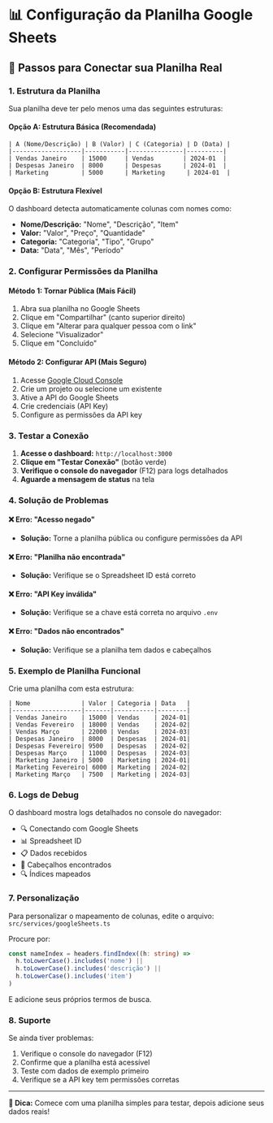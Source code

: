 # 📊 Configuração da Planilha Google Sheets

## 🔧 Passos para Conectar sua Planilha Real

### 1. **Estrutura da Planilha**

Sua planilha deve ter pelo menos uma das seguintes estruturas:

#### Opção A: Estrutura Básica (Recomendada)
```
| A (Nome/Descrição) | B (Valor) | C (Categoria) | D (Data) |
|-------------------|-----------|---------------|----------|
| Vendas Janeiro    | 15000     | Vendas        | 2024-01  |
| Despesas Janeiro  | 8000      | Despesas      | 2024-01  |
| Marketing         | 5000      | Marketing      | 2024-01  |
```

#### Opção B: Estrutura Flexível
O dashboard detecta automaticamente colunas com nomes como:
- **Nome/Descrição:** "Nome", "Descrição", "Item"
- **Valor:** "Valor", "Preço", "Quantidade"
- **Categoria:** "Categoria", "Tipo", "Grupo"
- **Data:** "Data", "Mês", "Período"

### 2. **Configurar Permissões da Planilha**

#### Método 1: Tornar Pública (Mais Fácil)
1. Abra sua planilha no Google Sheets
2. Clique em "Compartilhar" (canto superior direito)
3. Clique em "Alterar para qualquer pessoa com o link"
4. Selecione "Visualizador"
5. Clique em "Concluído"

#### Método 2: Configurar API (Mais Seguro)
1. Acesse [Google Cloud Console](https://console.cloud.google.com/)
2. Crie um projeto ou selecione um existente
3. Ative a API do Google Sheets
4. Crie credenciais (API Key)
5. Configure as permissões da API key

### 3. **Testar a Conexão**

1. **Acesse o dashboard:** `http://localhost:3000`
2. **Clique em "Testar Conexão"** (botão verde)
3. **Verifique o console do navegador** (F12) para logs detalhados
4. **Aguarde a mensagem de status** na tela

### 4. **Solução de Problemas**

#### ❌ Erro: "Acesso negado"
- **Solução:** Torne a planilha pública ou configure permissões da API

#### ❌ Erro: "Planilha não encontrada"
- **Solução:** Verifique se o Spreadsheet ID está correto

#### ❌ Erro: "API Key inválida"
- **Solução:** Verifique se a chave está correta no arquivo `.env`

#### ❌ Erro: "Dados não encontrados"
- **Solução:** Verifique se a planilha tem dados e cabeçalhos

### 5. **Exemplo de Planilha Funcional**

Crie uma planilha com esta estrutura:

```
| Nome              | Valor | Categoria | Data   |
|-------------------|-------|-----------|--------|
| Vendas Janeiro    | 15000 | Vendas    | 2024-01|
| Vendas Fevereiro  | 18000 | Vendas    | 2024-02|
| Vendas Março      | 22000 | Vendas    | 2024-03|
| Despesas Janeiro  | 8000  | Despesas  | 2024-01|
| Despesas Fevereiro| 9500  | Despesas  | 2024-02|
| Despesas Março    | 11000 | Despesas  | 2024-03|
| Marketing Janeiro | 5000  | Marketing | 2024-01|
| Marketing Fevereiro| 6000 | Marketing | 2024-02|
| Marketing Março   | 7500  | Marketing | 2024-03|
```

### 6. **Logs de Debug**

O dashboard mostra logs detalhados no console do navegador:
- 🔍 Conectando com Google Sheets
- 📊 Spreadsheet ID
- 📋 Dados recebidos
- 📝 Cabeçalhos encontrados
- 🔍 Índices mapeados

### 7. **Personalização**

Para personalizar o mapeamento de colunas, edite o arquivo:
`src/services/googleSheets.ts`

Procure por:
```typescript
const nameIndex = headers.findIndex((h: string) => 
  h.toLowerCase().includes('nome') || 
  h.toLowerCase().includes('descrição') || 
  h.toLowerCase().includes('item')
)
```

E adicione seus próprios termos de busca.

### 8. **Suporte**

Se ainda tiver problemas:
1. Verifique o console do navegador (F12)
2. Confirme que a planilha está acessível
3. Teste com dados de exemplo primeiro
4. Verifique se a API key tem permissões corretas

---

**🎯 Dica:** Comece com uma planilha simples para testar, depois adicione seus dados reais! 